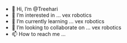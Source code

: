 - 👋 Hi, I’m @Treehari
- 👀 I’m interested in ... vex robotics
- 🌱 I’m currently learning ... vex robotics
- 💞️ I’m looking to collaborate on ... vex robotics
- 📫 How to reach me ...

<!---
Treehari/Treehari is a ✨ special ✨ repository because its `README.md` (this file) appears on your GitHub profile.
You can click the Preview link to take a look at your changes.
--->

